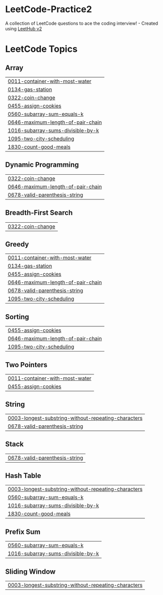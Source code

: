 # LeetCode-Practice2
A collection of LeetCode questions to ace the coding interview! - Created using [LeetHub v2](https://github.com/arunbhardwaj/LeetHub-2.0)

<!---LeetCode Topics Start-->
# LeetCode Topics
## Array
|  |
| ------- |
| [0011-container-with-most-water](https://github.com/kvskranthi/LeetCode-Practice2/tree/master/0011-container-with-most-water) |
| [0134-gas-station](https://github.com/kvskranthi/LeetCode-Practice2/tree/master/0134-gas-station) |
| [0322-coin-change](https://github.com/kvskranthi/LeetCode-Practice2/tree/master/0322-coin-change) |
| [0455-assign-cookies](https://github.com/kvskranthi/LeetCode-Practice2/tree/master/0455-assign-cookies) |
| [0560-subarray-sum-equals-k](https://github.com/kvskranthi/LeetCode-Practice2/tree/master/0560-subarray-sum-equals-k) |
| [0646-maximum-length-of-pair-chain](https://github.com/kvskranthi/LeetCode-Practice2/tree/master/0646-maximum-length-of-pair-chain) |
| [1016-subarray-sums-divisible-by-k](https://github.com/kvskranthi/LeetCode-Practice2/tree/master/1016-subarray-sums-divisible-by-k) |
| [1095-two-city-scheduling](https://github.com/kvskranthi/LeetCode-Practice2/tree/master/1095-two-city-scheduling) |
| [1830-count-good-meals](https://github.com/kvskranthi/LeetCode-Practice2/tree/master/1830-count-good-meals) |
## Dynamic Programming
|  |
| ------- |
| [0322-coin-change](https://github.com/kvskranthi/LeetCode-Practice2/tree/master/0322-coin-change) |
| [0646-maximum-length-of-pair-chain](https://github.com/kvskranthi/LeetCode-Practice2/tree/master/0646-maximum-length-of-pair-chain) |
| [0678-valid-parenthesis-string](https://github.com/kvskranthi/LeetCode-Practice2/tree/master/0678-valid-parenthesis-string) |
## Breadth-First Search
|  |
| ------- |
| [0322-coin-change](https://github.com/kvskranthi/LeetCode-Practice2/tree/master/0322-coin-change) |
## Greedy
|  |
| ------- |
| [0011-container-with-most-water](https://github.com/kvskranthi/LeetCode-Practice2/tree/master/0011-container-with-most-water) |
| [0134-gas-station](https://github.com/kvskranthi/LeetCode-Practice2/tree/master/0134-gas-station) |
| [0455-assign-cookies](https://github.com/kvskranthi/LeetCode-Practice2/tree/master/0455-assign-cookies) |
| [0646-maximum-length-of-pair-chain](https://github.com/kvskranthi/LeetCode-Practice2/tree/master/0646-maximum-length-of-pair-chain) |
| [0678-valid-parenthesis-string](https://github.com/kvskranthi/LeetCode-Practice2/tree/master/0678-valid-parenthesis-string) |
| [1095-two-city-scheduling](https://github.com/kvskranthi/LeetCode-Practice2/tree/master/1095-two-city-scheduling) |
## Sorting
|  |
| ------- |
| [0455-assign-cookies](https://github.com/kvskranthi/LeetCode-Practice2/tree/master/0455-assign-cookies) |
| [0646-maximum-length-of-pair-chain](https://github.com/kvskranthi/LeetCode-Practice2/tree/master/0646-maximum-length-of-pair-chain) |
| [1095-two-city-scheduling](https://github.com/kvskranthi/LeetCode-Practice2/tree/master/1095-two-city-scheduling) |
## Two Pointers
|  |
| ------- |
| [0011-container-with-most-water](https://github.com/kvskranthi/LeetCode-Practice2/tree/master/0011-container-with-most-water) |
| [0455-assign-cookies](https://github.com/kvskranthi/LeetCode-Practice2/tree/master/0455-assign-cookies) |
## String
|  |
| ------- |
| [0003-longest-substring-without-repeating-characters](https://github.com/kvskranthi/LeetCode-Practice2/tree/master/0003-longest-substring-without-repeating-characters) |
| [0678-valid-parenthesis-string](https://github.com/kvskranthi/LeetCode-Practice2/tree/master/0678-valid-parenthesis-string) |
## Stack
|  |
| ------- |
| [0678-valid-parenthesis-string](https://github.com/kvskranthi/LeetCode-Practice2/tree/master/0678-valid-parenthesis-string) |
## Hash Table
|  |
| ------- |
| [0003-longest-substring-without-repeating-characters](https://github.com/kvskranthi/LeetCode-Practice2/tree/master/0003-longest-substring-without-repeating-characters) |
| [0560-subarray-sum-equals-k](https://github.com/kvskranthi/LeetCode-Practice2/tree/master/0560-subarray-sum-equals-k) |
| [1016-subarray-sums-divisible-by-k](https://github.com/kvskranthi/LeetCode-Practice2/tree/master/1016-subarray-sums-divisible-by-k) |
| [1830-count-good-meals](https://github.com/kvskranthi/LeetCode-Practice2/tree/master/1830-count-good-meals) |
## Prefix Sum
|  |
| ------- |
| [0560-subarray-sum-equals-k](https://github.com/kvskranthi/LeetCode-Practice2/tree/master/0560-subarray-sum-equals-k) |
| [1016-subarray-sums-divisible-by-k](https://github.com/kvskranthi/LeetCode-Practice2/tree/master/1016-subarray-sums-divisible-by-k) |
## Sliding Window
|  |
| ------- |
| [0003-longest-substring-without-repeating-characters](https://github.com/kvskranthi/LeetCode-Practice2/tree/master/0003-longest-substring-without-repeating-characters) |
<!---LeetCode Topics End-->
